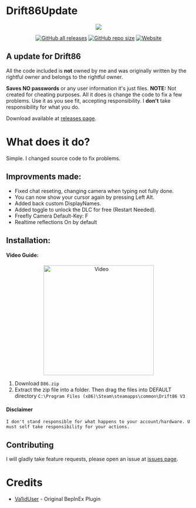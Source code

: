 
# Drift86Update
<p align="center">
  <a href="https://sneaky.pink">
    <img src="https://sneaky.pink/d86banner.png"></a>
</p>
<p align="center">
<a href="https://github.com/MageSneaky/Drift86Update/releases"><img alt="GitHub all releases" src="https://img.shields.io/github/downloads/MageSneaky/Drift86Update/total?color=pink&label=Downloads&logo=github&style=flat-square"></a>
<a href="https://github.com/MageSneaky/Drift86Update"><img alt="GitHub repo size" src="https://img.shields.io/github/repo-size/MageSneaky/Drift86Update?color=pink&label=Repo%20Size&logo=github&style=flat-square"></a>
<a href="https://sneaky.pink"><img alt="Website" src="https://img.shields.io/website?down_color=pink&down_message=sneaky.pink&label=Website&up_color=pink&up_message=sneaky.pink&url=https%3A%2F%2Fsneaky.pink"></a>
</p>

<h2>A update for Drift86</h2>

All the code included is **not** owned by me and was originally written by the rightful owner and belongs to the rightful owner.

**Saves NO passwords** or any user information it's just files.
**NOTE:** Not created for cheating purposes. All it does is change the code to fix a few problems. Use it as you see fit, accepting responsibility. I  **don't** take responsibility for what you do.

Download available at [releases page](https://github.com/MageSneaky/Drift86Update/releases).

# What does it do?
Simple. I changed source code to fix problems.

## Improvments made:
- Fixed chat reseting, changing camera when typing not fully done.
- You can now show your cursor again by pressing Left Alt.
- Added back custom DisplayNames.
- Added toggle to unlock the DLC for free (Restart Needed).
- Freefly Camera Default-Key: F
- Realtime reflections On by default

## Installation:
#### Video Guide:
<p align="center">
	<a href="https://www.youtube.com/watch?v=3o4HBU8VqOE">
	    <img alt="Video" src="https://sneaky.pink/drift86v.png" target="_blank" height=300">
	</a>
</p>

1. Download `D86.zip`
2. Extract the zip file into a folder. Then drag the files into DEFAULT directory `C:\Program Files (x86)\Steam\steamapps\common\Drift86 V3`

#### Disclaimer

```
I don't stand responsible for what happens to your account/hardware. U must self take responsibility for your actions.
```

## Contributing
I will gladly take feature requests, please open an issue at [issues page](https://github.com/MageSneaky/Drift86Update/issues).

# Credits

- <a href="https://github.com/McSkinnerOG">Va1idUser</a> - Original BepInEx Plugin
